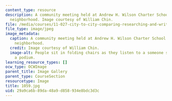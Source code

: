```yaml
---
content_type: resource
description: A community meeting held at Andrew H. Wilson Charter School in the Broadmoor
  neighborhood. Image courtesy of William Chin.
file: /media/courses/11-027-city-to-city-comparing-researching-and-writing-about-cities-new-orleans-spring-2011/29a9ca6b89da48a9d858934e8bdc3d3c_1059.jpg
file_type: image/jpeg
image_metadata:
  caption: A community meeting held at Andrew H. Wilson Charter School in the Broadmoor
    neighborhood.
  credit: Image courtesy of William Chin.
  image-alt: People sit in folding chairs as they listen to a someone speaking at
    a podium.
learning_resource_types: []
ocw_type: OCWImage
parent_title: Image Gallery
parent_type: CourseSection
resourcetype: Image
title: 1059.jpg
uid: 29a9ca6b-89da-48a9-d858-934e8bdc3d3c
---
```

